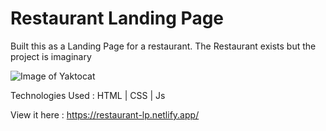 # Restaurant Landing Page
  
 Built this as a Landing Page for a restaurant. The Restaurant exists but the project is imaginary 
 
![Image of Yaktocat](https://jeffkojobans5.github.com/images/github_readme.png)

 Technologies Used : HTML | CSS | Js
 
 View it here : https://restaurant-lp.netlify.app/
 
 
